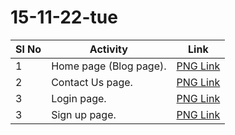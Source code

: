 # 15-11-22-tue

| Sl No | Activity               | Link                                       |
| ----- | ---------------------- | ------------------------------------------ |
| 1     | Home page (Blog page). | [PNG Link](../../../Design/blog.png)       |
| 2     | Contact Us page.       | [PNG Link](../../../Design/contact_us.png) |
| 3     | Login page.            | [PNG Link](./../../../Design/login.png)    |
| 3     | Sign up page.          | [PNG Link](./../../../Design/signup.png)   |